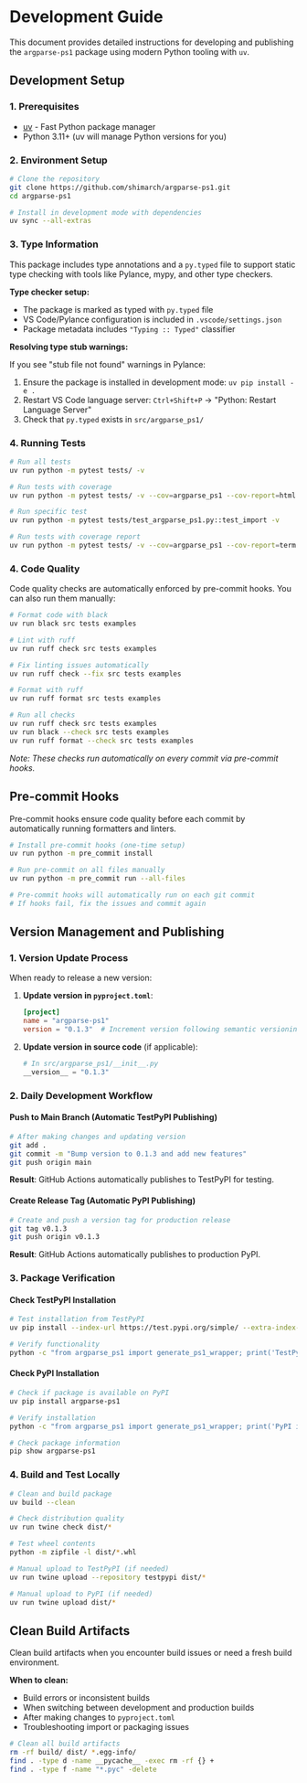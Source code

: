 # Development Guide

This document provides detailed instructions for developing and publishing the `argparse-ps1` package using modern Python tooling with `uv`.

## Development Setup

### 1. Prerequisites

- [uv](https://docs.astral.sh/uv/) - Fast Python package manager
- Python 3.11+ (uv will manage Python versions for you)

### 2. Environment Setup

```bash
# Clone the repository
git clone https://github.com/shimarch/argparse-ps1.git
cd argparse-ps1

# Install in development mode with dependencies
uv sync --all-extras
```

### 3. Type Information

This package includes type annotations and a `py.typed` file to support static type checking with tools like Pylance, mypy, and other type checkers.

**Type checker setup:**

- The package is marked as typed with `py.typed` file
- VS Code/Pylance configuration is included in `.vscode/settings.json`
- Package metadata includes `"Typing :: Typed"` classifier

**Resolving type stub warnings:**

If you see "stub file not found" warnings in Pylance:

1. Ensure the package is installed in development mode: `uv pip install -e .`
2. Restart VS Code language server: `Ctrl+Shift+P` → "Python: Restart Language Server"
3. Check that `py.typed` exists in `src/argparse_ps1/`

### 4. Running Tests

```bash
# Run all tests
uv run python -m pytest tests/ -v

# Run tests with coverage
uv run python -m pytest tests/ -v --cov=argparse_ps1 --cov-report=html

# Run specific test
uv run python -m pytest tests/test_argparse_ps1.py::test_import -v

# Run tests with coverage report
uv run python -m pytest tests/ -v --cov=argparse_ps1 --cov-report=term
```

### 4. Code Quality

Code quality checks are automatically enforced by pre-commit hooks. You can also run them manually:

```bash
# Format code with black
uv run black src tests examples

# Lint with ruff
uv run ruff check src tests examples

# Fix linting issues automatically
uv run ruff check --fix src tests examples

# Format with ruff
uv run ruff format src tests examples

# Run all checks
uv run ruff check src tests examples
uv run black --check src tests examples
uv run ruff format --check src tests examples
```

_Note: These checks run automatically on every commit via pre-commit hooks._

## Pre-commit Hooks

Pre-commit hooks ensure code quality before each commit by automatically running formatters and linters.

```bash
# Install pre-commit hooks (one-time setup)
uv run python -m pre_commit install

# Run pre-commit on all files manually
uv run python -m pre_commit run --all-files

# Pre-commit hooks will automatically run on each git commit
# If hooks fail, fix the issues and commit again
```

## Version Management and Publishing

### 1. Version Update Process

When ready to release a new version:

1. **Update version in `pyproject.toml`**:

   ```toml
   [project]
   name = "argparse-ps1"
   version = "0.1.3"  # Increment version following semantic versioning
   ```

2. **Update version in source code** (if applicable):

   ```python
   # In src/argparse_ps1/__init__.py
   __version__ = "0.1.3"
   ```

### 2. Daily Development Workflow

#### Push to Main Branch (Automatic TestPyPI Publishing)

```bash
# After making changes and updating version
git add .
git commit -m "Bump version to 0.1.3 and add new features"
git push origin main
```

**Result**: GitHub Actions automatically publishes to TestPyPI for testing.

#### Create Release Tag (Automatic PyPI Publishing)

```bash
# Create and push a version tag for production release
git tag v0.1.3
git push origin v0.1.3
```

**Result**: GitHub Actions automatically publishes to production PyPI.

### 3. Package Verification

#### Check TestPyPI Installation

```bash
# Test installation from TestPyPI
uv pip install --index-url https://test.pypi.org/simple/ --extra-index-url https://pypi.org/simple/ argparse-ps1

# Verify functionality
python -c "from argparse_ps1 import generate_ps1_wrapper; print('TestPyPI installation successful!')"
```

#### Check PyPI Installation

```bash
# Check if package is available on PyPI
uv pip install argparse-ps1

# Verify installation
python -c "from argparse_ps1 import generate_ps1_wrapper; print('PyPI installation successful!')"

# Check package information
pip show argparse-ps1
```

### 4. Build and Test Locally

```bash
# Clean and build package
uv build --clean

# Check distribution quality
uv run twine check dist/*

# Test wheel contents
python -m zipfile -l dist/*.whl

# Manual upload to TestPyPI (if needed)
uv run twine upload --repository testpypi dist/*

# Manual upload to PyPI (if needed)
uv run twine upload dist/*
```

## Clean Build Artifacts

Clean build artifacts when you encounter build issues or need a fresh build environment.

**When to clean:**

- Build errors or inconsistent builds
- When switching between development and production builds
- After making changes to `pyproject.toml`
- Troubleshooting import or packaging issues

```bash
# Clean all build artifacts
rm -rf build/ dist/ *.egg-info/
find . -type d -name __pycache__ -exec rm -rf {} +
find . -type f -name "*.pyc" -delete
```

